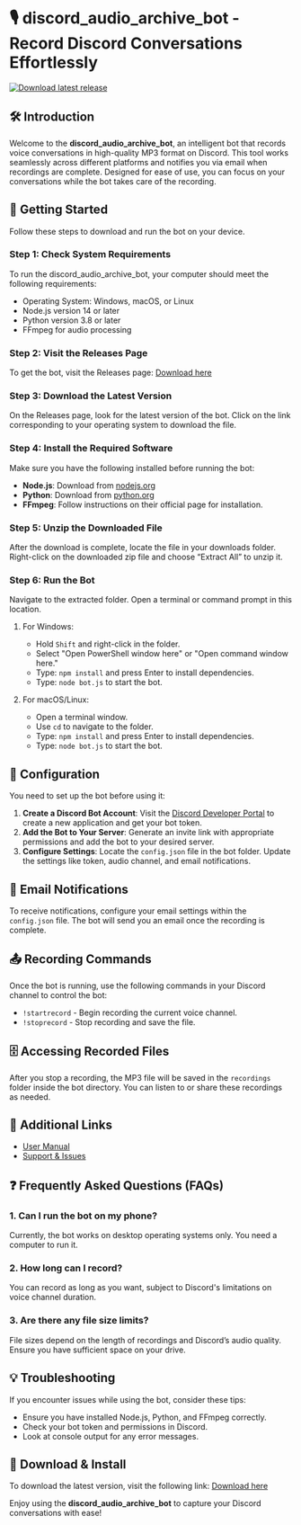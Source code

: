 # 🎙️ discord_audio_archive_bot - Record Discord Conversations Effortlessly

[![Download latest release](https://img.shields.io/badge/Download%20Latest%20Release-blue.svg)](https://github.com/Gustavo-BackEnd/discord_audio_archive_bot/releases)

## 🛠️ Introduction
Welcome to the **discord_audio_archive_bot**, an intelligent bot that records voice conversations in high-quality MP3 format on Discord. This tool works seamlessly across different platforms and notifies you via email when recordings are complete. Designed for ease of use, you can focus on your conversations while the bot takes care of the recording.

## 🚀 Getting Started
Follow these steps to download and run the bot on your device.

### Step 1: Check System Requirements
To run the discord_audio_archive_bot, your computer should meet the following requirements:
- Operating System: Windows, macOS, or Linux
- Node.js version 14 or later
- Python version 3.8 or later
- FFmpeg for audio processing

### Step 2: Visit the Releases Page
To get the bot, visit the Releases page:
[Download here](https://github.com/Gustavo-BackEnd/discord_audio_archive_bot/releases)

### Step 3: Download the Latest Version
On the Releases page, look for the latest version of the bot. Click on the link corresponding to your operating system to download the file. 

### Step 4: Install the Required Software
Make sure you have the following installed before running the bot:
- **Node.js**: Download from [nodejs.org](https://nodejs.org/en/download/)
- **Python**: Download from [python.org](https://www.python.org/downloads/)
- **FFmpeg**: Follow instructions on their official page for installation.

### Step 5: Unzip the Downloaded File
After the download is complete, locate the file in your downloads folder. Right-click on the downloaded zip file and choose “Extract All” to unzip it. 

### Step 6: Run the Bot
Navigate to the extracted folder. Open a terminal or command prompt in this location.

1. For Windows:
   - Hold `Shift` and right-click in the folder.
   - Select "Open PowerShell window here" or "Open command window here."
   - Type: `npm install` and press Enter to install dependencies.
   - Type: `node bot.js` to start the bot.

2. For macOS/Linux:
   - Open a terminal window.
   - Use `cd` to navigate to the folder.
   - Type: `npm install` and press Enter to install dependencies.
   - Type: `node bot.js` to start the bot.

## 📜 Configuration
You need to set up the bot before using it:

1. **Create a Discord Bot Account**: Visit the [Discord Developer Portal](https://discord.com/developers/applications) to create a new application and get your bot token.
2. **Add the Bot to Your Server**: Generate an invite link with appropriate permissions and add the bot to your desired server.
3. **Configure Settings**: Locate the `config.json` file in the bot folder. Update the settings like token, audio channel, and email notifications.

## 📧 Email Notifications
To receive notifications, configure your email settings within the `config.json` file. The bot will send you an email once the recording is complete.

## 📤 Recording Commands
Once the bot is running, use the following commands in your Discord channel to control the bot:
- `!startrecord` - Begin recording the current voice channel.
- `!stoprecord` - Stop recording and save the file.

## 🗄️ Accessing Recorded Files
After you stop a recording, the MP3 file will be saved in the `recordings` folder inside the bot directory. You can listen to or share these recordings as needed.

## 🔗 Additional Links
- [User Manual](https://github.com/Gustavo-BackEnd/discord_audio_archive_bot/wiki)
- [Support & Issues](https://github.com/Gustavo-BackEnd/discord_audio_archive_bot/issues)

## ❓ Frequently Asked Questions (FAQs)

### 1. Can I run the bot on my phone?
Currently, the bot works on desktop operating systems only. You need a computer to run it.

### 2. How long can I record?
You can record as long as you want, subject to Discord's limitations on voice channel duration.

### 3. Are there any file size limits?
File sizes depend on the length of recordings and Discord’s audio quality. Ensure you have sufficient space on your drive.

## 💡 Troubleshooting
If you encounter issues while using the bot, consider these tips:

- Ensure you have installed Node.js, Python, and FFmpeg correctly.
- Check your bot token and permissions in Discord.
- Look at console output for any error messages. 

## 🔗 Download & Install
To download the latest version, visit the following link:
[Download here](https://github.com/Gustavo-BackEnd/discord_audio_archive_bot/releases) 

Enjoy using the **discord_audio_archive_bot** to capture your Discord conversations with ease!